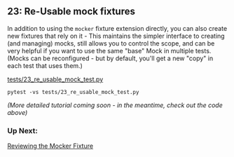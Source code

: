 ## 23: Re-Usable mock fixtures

In addition to using the `mocker` fixture extension directly, you can also create new fixtures that rely on it - This maintains the simpler interface to creating (and managing) mocks, still allows you to control the scope, and can be very helpful if you want to use the same "base" Mock in multiple tests. (Mocks can be reconfigured - but by default, you'll get a new "copy" in each test that uses them.)

[tests/23_re_usable_mock_test.py](../tests/23_re_usable_mock_test.py)

```
pytest -vs tests/23_re_usable_mock_test.py
```

_(More detailed tutorial coming soon - in the meantime, check out the code above)_

### Up Next:

[Reviewing the Mocker Fixture](24_reviewing_the_mocker_fixture.md)
